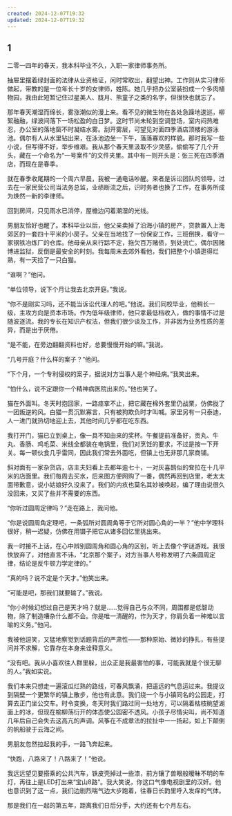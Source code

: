 ```yaml
---
created: 2024-12-07T19:32
updated: 2024-12-07T19:32
---
```

## 1

二零一四年的春天，我本科毕业不久，入职一家律师事务所。

抽屉里摆着绿封面的法律从业资格证，闲时常取出，翻望出神。工作则从实习律师做起，带教的是一位年长十岁的女律师，姓陈。她几乎把办公室装扮成一个多肉植物园，我由此短暂记住过星美人、胧月、熊童子之类的名字，但很快也就忘了。

那年春天潮湿而绵长，雾涨潮似的漫上来。看不见的微生物在各处急躁地逡巡，柳絮融融，绿波间落下一场松盈的白日梦。这时节尚未轮到空调登场，室内闷热难忍，办公室的落地窗不时凝结水雾。刮开雾层，可望见对面四季酒店顶楼的游泳池。偶尔有人从水里钻出来，在泳池边坐一下午，落落寡欢的样貌。那时我写一些小说，但写得不好，举步维艰。我从那个春天里汲取不少灵感，偷偷写了几个开头，藏在一个命名为“一号案件”的文件夹里。其中有一则开头是：张三死在四季酒店，而现在是春季。

就在春季收尾期的一个周六早晨，我被一通电话吵醒。来者是诉讼团队的领导，过去在一家民营公司当法务总监，业绩断流之后，识时务者也换了工作，在事务所成为焕然一新的李律师。

回到房间，只见雨水已消停，屋檐边闪着潮湿的光线。

男朋友恰好也醒了。本科毕业以后，他父亲卖掉了沿海小镇的房产，贷款置入上海郊区的一套四十平米的小房子。父亲在当地找了一份保安工作，三班倒换，看守一家钢铁冶炼厂的仓库。他母亲从来行踪不定，拖欠百万赌债，到处流亡。偶尔因赌博进监狱，反倒是最安全的时刻。我每周末去郊外看他，我们把整个小镇逛得烂熟，有一天捡了一只白猫。

“谁啊？”他问。

“单位领导，说下个月让我去北京开庭。”我说。

“你不是刚实习吗，还不能当诉讼代理人的吧。”他说。我们同校毕业，他稍长一级，主攻方向是资本市场。作为低年级律师，他只拿最低档收入，做的事情不过是随波逐流。我的专长在知识产权法，但我们很少谈及工作，并非因为业务性质的差异，而是出于厌倦。

“是不能，在旁边翻翻资料也好，总要慢慢开始的嘛。”我说。

“几号开庭？什么样的案子？”他问。

“下个月，一个专利侵权的案子，据说对方当事人是个神经病。”我笑出来。

“怕什么，说不定跟你一个精神病医院出来的。”他也笑了。

猫在外面叫。冬天时抱回家，一路痉挛不止，把它藏在棉外套里仍战栗，仿佛拢了一团叛逆的风。白猫一贯沉默寡言，只有被狗欺负时才叫喊。家里另有一只泰迪，人一进门就热切地迎上去，其他时间几乎都在吃东西。

我打开门，猫已立到桌上，像一具不知由来的奖杯。午餐提前准备好，贡丸、牛丸、香肠、鸡毛菜、米线全都装在电锅里，我们对烹饪的要求，不过是按一下开关。每一顿伙食几乎雷同，因此我们常去外面吃，但镇上也无非那几家商铺。

斜对面有一家杂货店，店主夫妇看上去都年逾七十，一对灰喜鹊似的耷拉在十几平米的店面里。我们每周去买水，后来图方便网购了一番，偶然再回到店里，老太太面带歉意，说小姑娘好久没来了。我们的内疚也莫名其妙被唤起，编了理由说很久没回来，又买了些并不需要的东西。

“你听过圆周定律吗？”走在路上，我问他。

“你是说圆周角定理吧，一条弧所对圆周角等于它所对圆心角的一半？”他中学理科很好，稍一迟疑，仿佛在用镊子把它从诸多回忆里挑出来。

我一时接不上话，在心中辨别圆周角和圆心角的区别，听上去像个字谜游戏。我很快放弃了，对他直言不讳，“北京那个案子，对方当事人号称发明了六条圆周定律，结论是反牛顿力学定律的。”

“真的吗？说不定是个天才。”他笑出来。

“可能是吧，那我们就要输了。”我说。

“你小时候幻想过自己是天才吗？就是……觉得自己与众不同，周围都是低智动物，除了制造嘈杂什么都不会。你是唯一清醒的，作为天才，你肩负着一种难以言喻的义务。”他问。

我被他逗笑，又猛地察觉到话题背后的严肃性——那种原始、微妙的挣扎，有些提问并不求解，它靠存在本身来诠释意义。

“没有吧。我从小喜欢往人群里躲，出众正是我最害怕的事，可能我就是个很无聊的人。”我如实说。

我们本来只想走一遍滚瓜烂熟的路线，可春风飘涌，把遥远的气息运过来。我提议到隔壁一个更繁华的镇上散步，他也有此意。我们绕一个与小镇同名的公园走，打算去正门坐公交车。时令变换，冬天时我们路过同一处地方，可以隔着枯枝眺望湖面上的冰，但现在榆柳荡衍开的体态使公园密不透风。小孩子尽情尖叫，尚不知道几年后自己会失去这高亢的声调。风筝在不成章法的拉扯中一一扬起，如上下颠倒的帆船驶于云海之间。

男朋友忽然拉起我的手，一路飞奔起来。

“快跑，八路来了！八路来了！”他说。

我远远望见要搭乘的公共汽车，铁皮壳掉过一些漆，前方镶了兽眼般暧昧不明的车灯，再往上是LED打出来“宝山8路”。我大笑说，你这口气像电视剧里的汉奸。他也意识到了这一点，我们边剧烈喘气边大步跑着，往春日长韵里呼入发痒的气体。

那是我们在一起的第五年，距离我们日后分手，大约还有七个月左右。